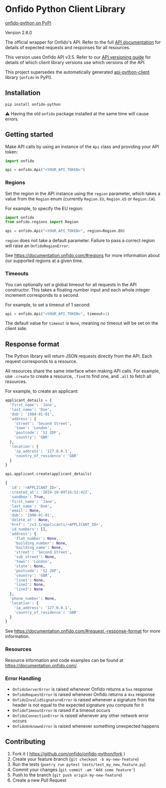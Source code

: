 # Onfido Python Client Library

[onfido-python on PyPI](https://pypi.org/project/onfido-python/)

Version 2.6.0

The official wrapper for Onfido's API. Refer to the full [API documentation](https://documentation.onfido.com) for details of expected requests and responses for all resources.

This version uses Onfido API v3.5. Refer to our [API versioning guide](https://developers.onfido.com/guide/api-versioning-policy#client-libraries) for details of which client library versions use which versions of the API.

This project supersedes the automatically generated [api-python-client](https://github.com/onfido/api-python-client) library (`onfido` in PyPI).

## Installation

`pip install onfido-python`

:warning: Having the old `onfido` package installed at the same time will cause errors.

## Getting started

Make API calls by using an instance of the `Api` class and providing your API
token:

```python
import onfido

api = onfido.Api("<YOUR_API_TOKEN>")
```

### Regions

Set the region in the API instance using the `region` parameter, which takes a value from the `Region` enum (currently `Region.EU`, `Region.US` or `Region.CA`).

For example, to specify the EU region:

```python
import onfido
from onfido.regions import Region

api = onfido.Api("<YOUR_API_TOKEN>", region=Region.EU)
```

`region` does not take a default parameter. Failure to pass a correct region will raise an `OnfidoRegionError`.

See https://documentation.onfido.com/#regions for more information about our supported regions at a given time.

### Timeouts

You can optionally set a global timeout for all requests in the API
constructor. This takes a floating number input and each whole integer
increment corresponds to a second. 

For example, to set a timeout of 1 second:

```python
api = onfido.Api("<YOUR_API_TOKEN>", timeout=1)
```

The default value for `timeout` is `None`, meaning no timeout will be set on
the client side.

## Response format

The Python library will return JSON requests directly from the API. Each request corresponds to a resource. 

All resources share the same interface when making API calls. For example, use `.create` to create a resource, `.find` to find one, and `.all` to fetch all resources. 

For example, to create an applicant:

```python
applicant_details = {
  'first_name': 'Jane',
  'last_name': 'Doe',
  'dob': '1984-01-01',
  'address': {
    'street': 'Second Street',
    'town': 'London',
    'postcode': 'S2 2DF',
    'country': 'GBR'
  },
  'location': {
    'ip_address': '127.0.0.1',
    'country_of_residence': 'GBR'
  }
}

api.applicant.create(applicant_details)
```

```python
{
  'id': '<APPLICANT_ID>',
  'created_at': '2019-10-09T16:52:42Z',
  'sandbox': True,
  'first_name': 'Jane',
  'last_name': 'Doe',
  'email': None,
  'dob': '1990-01-01',
  'delete_at': None,
  'href': '/v3.1/applicants/<APPLICANT_ID>',
  'id_numbers': [],
  'address': {
    'flat_number': None,
    'building_number': None,
    'building_name': None,
    'street': 'Second Street',
    'sub_street': None,
    'town': 'London',
    'state': None,
    'postcode': 'S2 2DF',
    'country': 'GBR',
    'line1': None,
    'line2': None,
    'line3': None
  },
  'phone_number': None,
  'location': {
    'ip_address': '127.0.0.1',
    'country_of_residence': 'GBR'
  }
}
```

See https://documentation.onfido.com/#request,-response-format for more
information.

### Resources

Resource information and code examples can be found at https://documentation.onfido.com/.

### Error Handling

- `OnfidoServerError` is raised whenever Onfido returns a `5xx` response
- `OnfidoRequestError` is raised whenever Onfido returns a `4xx` response
- `OnfidoInvalidSignatureError` is raised whenever a signature from the header is not equal to the expected signature you compute for it
- `OnfidoTimeoutError` is raised if a timeout occurs
- `OnfidoConnectionError` is raised whenever any other network error occurs
- `OnfidoUnknownError` is raised whenever something unexpected happens

## Contributing

1. Fork it ( https://github.com/onfido/onfido-python/fork )
2. Create your feature branch (`git checkout -b my-new-feature`)
3. Run the tests (`poetry run pytest tests/test_my_new_feature.py`)
4. Commit your changes (`git commit -am 'Add some feature'`)
5. Push to the branch (`git push origin my-new-feature`)
6. Create a new Pull Request
